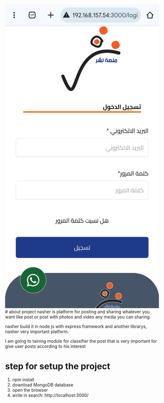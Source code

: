 <img src="./uploads/posts/1739733976796-Screenshot_20250216_221753_Chrome.jpg" alt="photo of project"/>
# about project
nasher is platform for posting and sharing whatever you want like post or post with photos and video any media you can sharing.

nasher build it in node js with express framework and another librarys, nasher very important platform.

I am going to taining module for classifier the post that is very important for give user posts according to his interest

# step for setup the project
1. npm install
2. download MongoDB database
3. open the browser
4. write in search: http://localhost:3000/
